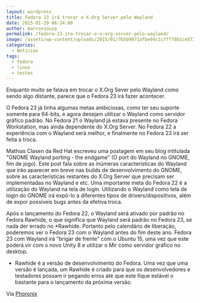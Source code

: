 ```yaml
---
layout: wordpress
title: Fedora 23 irá trocar o X.Org Server pelo Wayland
date: 2015-01-29 06:24:08
author: marcossouza
permalink: /fedora-23-ira-trocar-o-x-org-server-pelo-wayland/
image: /assets/wp-content/uploads/2015/01/7b5b9071afbe94c1cfff78b1ce5721e5.png
categories:
  - Notícias
tags:
  - fedora
  - linux
  - testes
---
```


Enquanto muito se falava em trocar o X.Org Sever pelo Wayland como sendo algo distante, parece que o Fedora 23 irá fazer acontecer.

O Fedora 23 já tinha algumas metas ambiciosas, como ter seu suporte somente para 64-bits, e agora desejam utilizar o Wayland como servidor gráfico padrão. No Fedora 21 o Wayland já estava presente no Fedora Workstation, mas ainda dependente do X.Org Server. No Fedora 22 a experiência com o Wayland será melhor, e finalmente no Fedora 23 irá ser feita a troca.

Mathias Clasen da Red Hat escreveu uma postagem em seu blog intitulada "GNOME Wayland porting - the endgame" (O port do Wayland no GNOME, fim de jogo). Este post fala sobre as inúmeras características do Wayland que irão aparecer em breve nas builds de desenvolvimento do GNOME, sobre as características restantes do X.Org Server que precisam ser implementadas no Wayland e etc. Uma importante meta do Fedora 22 é a utilização do Wayland na tela de login. Utilizando o Wayland como tela de login do GNOME irá expô-lo a diferentes tipos de drivers/dispositivos, além de expor possíveis bugs antes da efetiva troca.

Após o lançamento do Fedora 22, o Wayland será ativado por padrão no Fedora Rawhide, o que significa que Wayland será padrão no Fedora 23, se nada der errado no *Rawhide. Portanto pelo calendário de liberação, poderemos ver o Fedora 23 com o Wayland antes do fim deste ano. Fedora 23 com Wayland irá "brigar de frente" com o Ubuntu 15, uma vez que este poderá vir com o novo Unity 8 e utilizar o Mir como servidor gráfico no desktop.

* Rawhide é a versão de desenvolvimento do Fedora. Uma vez que uma versão é lançada, um Rawhide é criado para que os desenvolvedores e testadores possam ir pegando erros até que este fique estável o bastante para o lançamento da próxima versão.

Via <a title="Phoronix" href="http://www.phoronix.com/scan.php?page=news_item&amp;px=Fedora-23-Wayland-Xorg-Plans" target="_blank">Phoronix</a>